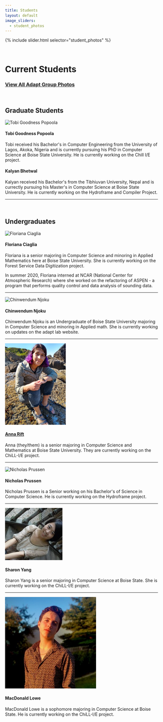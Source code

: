 ```yaml
---
title: Students
layout: default
image_sliders:
  - student_photos
---
```


[comment]: <> (Adding Students to the List.)
[comment]: <> (1. Make sure images of students are at a 300px by 300px resolution for consistency.)
[comment]: <> (2. Refer to Dr. Olschanowsky for the hierarchy of students if confused.)
[comment]: <> (3. The template for student bios is as follows.)
[comment]: <> ([Student Name] has [completed education] and is working on [current education]. He/She is currently working on [Adapt Project]. If you have any questions regarding this, please refer to previous examples.)
[comment]: <> (4. Keep Alumni profiles short and sweet.)
[comment]: <> (For documentation on how to edit the student slider, please refer to the documentation on index.md)
[comment]: <> (The difference is the slider is titled differently in the sliders.yml file as well as all imgages being stored in assets/img/studentcarousel)


{% include slider.html selector="student_photos" %}

<br>

# Current Students

### [View All Adapt Group Photos](group.md)

<br>

## Graduate Students

![Tobi Goodness Popoola](/assets/img/tobi-2-1-.jpg)

#### Tobi Goodness Popoola

Tobi received his Bachelor's in Computer Engineering from the University of Lagos, Akoka, Nigeria and is currently pursuing his PhD in Computer Science at Boise State University. He is currently working on the Chill I/E project.

#### Kalyan Bhetwal

Kalyan received his Bachelor's from the Tibhiuvan University, Nepal and is currectly pursuing his Master's in Computer Science at Boise State University. He is currently working on the Hydroframe and Compiler Project.

* * *

<br>

## Undergraduates

<img src="/assets/img/Flo.jpeg" height="350" alt="Floriana Ciaglia" />

#### Floriana Ciaglia

Floriana is a senior majoring in Computer Science and minoring in Applied Mathematics here at Boise State University. She is currently working on the Forest Service Data Digitization project.

In summer 2020, Floriana interned at NCAR (National Center for Atmospheric Research) where she worked on the refactoring of ASPEN - a program that performs quality control and data analysis of sounding data.

* * *

<img src="/assets/img/Chinwe.jpeg" width="200" alt="Chinwendum Njoku" />

#### Chinwendum Njoku

Chinwendum Njoku is an Undergraduate of Boise State University majoring in Computer Science and minoring in Applied math. She is currently working on updates on the adapt lab website.

* * *

<img src="/assets/img/Anna.jpeg" width="200" alt="Anna Rift" />

#### [Anna Rift](https://riftEmber.com)

Anna (they/them) is a senior majoring in Computer Science and Mathematics at Boise State University. They are currently working on the ChiLL-I/E project.

* * *

<img src="/assets/img/Nicholas.jpeg" width="300" alt="Nicholas Prussen" />

#### Nicholas Prussen

Nicholas Prussen is a Senior working on his Bachelor's of Science in Computer Science. He is currently working on the Hydroframe project.

* * *

<img src="/assets/img/sharon.jpg">

#### Sharon Yang

Sharon Yang is a senior majoring in Computer Science at Boise State. She is currently working on the ChiLL-I/E project.

* * *

<img src="/assets/img/MacdonaldLowe.jpg" alt="MacDonald Lowe" />

#### MacDonald Lowe

MacDonald Lowe is a sophomore majoring in Computer Science at Boise State. He is currently working on the ChiLL-I/E project.

<br>
